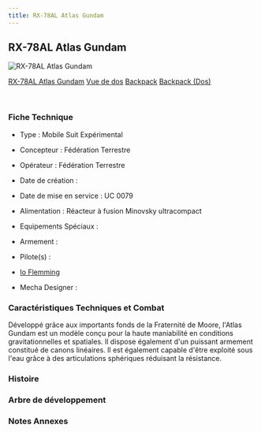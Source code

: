 ```yaml
---
title: RX-78AL Atlas Gundam
---
```


RX-78AL Atlas Gundam
--------------------



![RX-78AL Atlas Gundam](/images/stories/saga/thunderbolt/mechas/rx-78al-atlas-gundam.png)

[RX-78AL Atlas Gundam](javascript:change_image_m('images/stories/saga/thunderbolt/mechas/rx-78al-atlas-gundam.png');)
[Vue de dos](javascript:change_image_m('images/stories/saga/thunderbolt/mechas/rx-78al-atlas-gundam-dos.png');)
[Backpack](javascript:change_image_m('images/stories/saga/thunderbolt/mechas/rx-78al-atlas-gundam-bp.png');)
[Backpack (Dos)](javascript:change_image_m('images/stories/saga/thunderbolt/mechas/rx-78al-atlas-gundam-bp-dos.png');)

 

### Fiche Technique


- Type : Mobile Suit Expérimental
  
- Concepteur : Fédération Terrestre
  
- Opérateur : Fédération Terrestre
  
- Date de création : 
  
- Date de mise en service : UC 0079
  
- Alimentation : Réacteur à fusion Minovsky ultracompact
  
- Equipements Spéciaux :




- Armement :




- Pilote(s) : 
* [Io Flemming](uc/thunderbolt/io-flemming.html)





- Mecha Designer : 


### Caractéristiques Techniques et Combat


Développé grâce aux importants fonds de la Fraternité de Moore, l'Atlas Gundam est un modèle conçu pour la haute maniabilité en conditions gravitationnelles et spatiales. Il dispose également d'un puissant armement constitué de canons linéaires. Il est également capable d'être exploité sous l'eau grâce à des articulations sphériques réduisant la résistance. 


### Histoire


### Arbre de développement


### Notes Annexes


